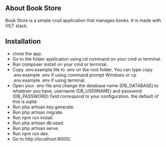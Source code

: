 ## About Book Store

Book Store is a simple crud application that manages books. It is made with VILT stack.

## Installation

- clone the app.
- Go to the folder application using cd command on your cmd or terminal.
- Run composer install on your cmd or terminal.
- Copy .env.example file to .env on the root folder. You can type copy .env.example .env if using command prompt Windows or cp .env.example .env if using terminal.
- Open your .env file and change the database name (DB_DATABASE) to whatever you have, username (DB_USERNAME) and password (DB_PASSWORD) field correspond to your configuration. the default of this is sqlite
- Run php artisan key:generate.
- Run php artisan migrate.
- Run npm run install.
- Run php artisan db:seed.
- Run php artisan serve.
- Run npm run dev.
- Go to http://localhost:8000/.
